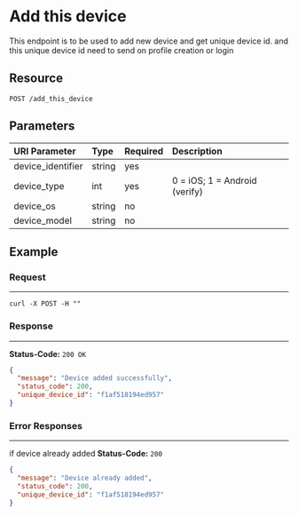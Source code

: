 # Add this device

This endpoint is to be used to add new device and get unique device id. and this unique device id need to send on profile creation or login

## Resource

```
POST /add_this_device
```

## Parameters

URI Parameter     | Type   | Required | Description
:---------------- | :----- | :------- | :----------------------------
device_identifier | string | yes       |
device_type       | int    | yes       | 0 = iOS; 1 = Android (verify)
device_os         | string | no        |
device_model      | string | no        |

## Example

### Request

--------------------------------------------------------------------------------

```
curl -X POST -H ""
```

### Response

--------------------------------------------------------------------------------

**Status-Code:** `200 OK`

```json
{
  "message": "Device added successfully",
  "status_code": 200,
  "unique_device_id": "f1af518194ed957"
}
```

### Error Responses

--------------------------------------------------------------------------------
if device already added
**Status-Code:** `200`

```json
{
  "message": "Device already added",
  "status_code": 200,
  "unique_device_id": "f1af518194ed957"
}
```
